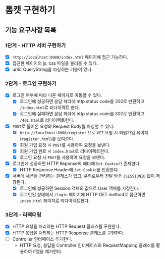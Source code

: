 # 톰캣 구현하기

## 기능 요구사항 목록
### 1단계 - HTTP 서버 구현하기
- [x] `http://localhost:8080/index.html` 페이지에 접근 가능하다.
- [x] 접근한 페이지의 js, css 파일을 불러올 수 있다.
- [x] uri의 QueryString을 파싱하는 기능이 있다.

### 2단계 - 로그인 구현하기
- [x] 로그인 여부에 따라 다른 페이지로 이동할 수 있다.
  - [x] 로그인에 성공하면 응답 헤더에 http status code를 302로 반환하고 `/index.html`로 리다이렉트 한다.
  - [x] 로그인에 실패하면 응답 헤더에 http status code를 302로 반환하고 `/401.html`로 리다이렉트한다.
- [x] `POST`로 들어온 요청의 Request Body를 파싱할 수 있다.
  - [x] `http://localhost:8080/register` 으로 `GET` 요청 시 회원가입 페이지(`register.html`)를 보여준다.
  - [x] 회원 가입 요청 시 `POST`를 사용하여 요청을 보낸다.
  - [x] 회원 가입 완료 시 `index.html`로 리다이렉트한다.
  - [x] 로그인 요청 시 `POST`를 사용하여 요청을 보낸다.
- [x] 로그인에 성공하면 HTTP Reponse의 헤더에 `Set-Cookie`가 존재한다.
  - [x] HTTP Response Header에 `Set-Cookie`를 반환한다.
- [x] 서버에 세션을 관리하는 클래스가 있고, 쿠키로부터 전달 받은 `JSESSIONID` 값이 저장된다.
  - [x] 로그인에 성공하면 Session 객체의 값으로 User 객체를 저장한다.
  - [x] 로그인된 상태에서 `/login` 페이지에 HTTP GET method로 접근하면 `index.html` 페이지로 리다이렉트한다.

### 3단계 - 리팩터링
- [x] HTTP 요청을 처리하는 HTTP Request 클래스를 구현한다.
- [x] HTTP 응답을 처리하는 HTTP Response 클래스를 구현한다.
- [ ] Controller 인터페이스 추가한다.
  - HTTP 요청, 응답을 Controller 인터페이스와 RequestMapping 클래스를 활용하여 if절을 제거한다.
